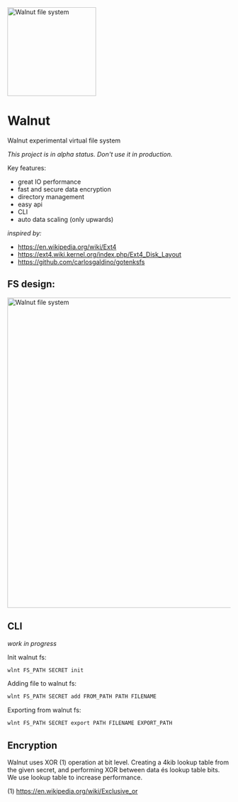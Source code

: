 <image src="logo.svg" width="200" alt="Walnut file system">

# Walnut
Walnut experimental virtual file system

*This project is in alpha status. Don't use it in production.*

Key features:

- great IO performance
- fast and secure data encryption
- directory management
- easy api
- CLI
- auto data scaling (only upwards)

*inspired by:*
- https://en.wikipedia.org/wiki/Ext4
- https://ext4.wiki.kernel.org/index.php/Ext4_Disk_Layout
- https://github.com/carlosgaldino/gotenksfs

## FS design:

<image src="docs/design_schema.svg" width="700" alt="Walnut file system">

## CLI

*work in progress*

Init walnut fs:

```bash
wlnt FS_PATH SECRET init
```

Adding file to walnut fs:

```bash
wlnt FS_PATH SECRET add FROM_PATH PATH FILENAME
```

Exporting from walnut fs:

```bash
wlnt FS_PATH SECRET export PATH FILENAME EXPORT_PATH
```

## Encryption

Walnut uses XOR (1) operation at bit level. Creating a 4kib lookup table from the given secret, and performing XOR between data és lookup table bits. We use lookup table to increase performance.

(1) https://en.wikipedia.org/wiki/Exclusive_or
